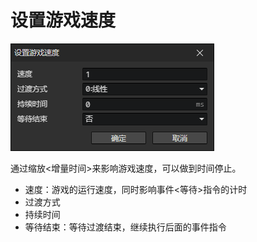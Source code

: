 # 设置游戏速度

![](img/setGameSpeed-1.png)

通过缩放<增量时间>来影响游戏速度，可以做到时间停止。

- 速度：游戏的运行速度，同时影响事件<等待>指令的计时
- 过渡方式
- 持续时间
- 等待结束：等待过渡结束，继续执行后面的事件指令